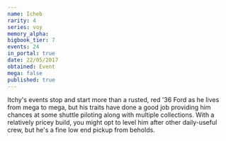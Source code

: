 ```yaml
---
name: Icheb
rarity: 4
series: voy
memory_alpha:
bigbook_tier: 7
events: 24
in_portal: true
date: 22/05/2017
obtained: Event
mega: false
published: true
---
```


Itchy's events stop and start more than a rusted, red '36 Ford as he lives from mega to mega, but his traits have done a good job providing him chances at some shuttle piloting along with multiple collections. With a relatively pricey build, you might opt to level him after other daily-useful crew, but he's a fine low end pickup from beholds.
